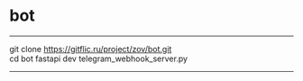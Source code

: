 # bot

***
git clone https://gitflic.ru/project/zov/bot.git  
cd bot
fastapi dev telegram_webhook_server.py
***